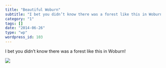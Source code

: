 ```yaml
---
title: "Beautiful Woburn"
subtitle: "I bet you didn’t know there was a forest like this in Woburn!"
category: "1"
tags: []
date: "2014-06-26"
type: "wp"
wordpress_id: 103
---
```

I bet you didn’t know there was a forest like this in Woburn!

 ![](https://i0.wp.com/salas.com/wp-content/uploads/2014/06/f906d-image.jpg?w=584&ssl=1)